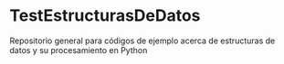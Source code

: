 # TestEstructurasDeDatos
Repositorio general para códigos de ejemplo acerca de estructuras de datos y su procesamiento en Python
